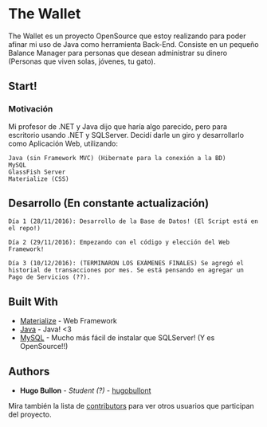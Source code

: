 # The Wallet 

The Wallet es un proyecto OpenSource que estoy realizando para poder afinar mi uso de Java como herramienta Back-End.
Consiste en un pequeño Balance Manager para personas que desean administrar su dinero (Personas que viven solas, jóvenes, tu gato).

## Start!

### Motivación

Mi profesor de .NET y Java dijo que haría algo parecido, pero para escritorio usando .NET y SQLServer. Decidí darle un giro y desarrollarlo como Aplicación Web, utilizando:

```
Java (sin Framework MVC) (Hibernate para la conexión a la BD)
MySQL
GlassFish Server
Materialize (CSS)
```


## Desarrollo (En constante actualización)

```
Día 1 (28/11/2016): Desarrollo de la Base de Datos! (El Script está en el repo!)
```

```
Día 2 (29/11/2016): Empezando con el código y elección del Web Framework!
```

```
Día 3 (10/12/2016): (TERMINARON LOS EXÁMENES FINALES) Se agregó el historial de transacciones por mes. Se está pensando en agregar un Pago de Servicios (??). 
```
## Built With

* [Materialize](http://materializecss.com/getting-started.html) - Web Framework
* [Java](http://www.oracle.com/technetwork/es/java/javase/downloads/index.html) - Java! <3
* [MySQL](http://dev.mysql.com/downloads/) - Mucho más fácil de instalar que SQLServer! (Y es OpenSource!!) 


## Authors

* **Hugo Bullon** - *Student (?)* - [hugobullont](https://github.com/hugobullont)

Mira también la lista de [contributors](https://github.com/hugobullont/TheWallet/contributors) para ver otros usuarios que participan del proyecto.



